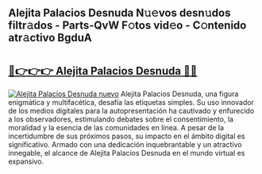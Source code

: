 ## Alejita Palacios Desnuda N𝚞𝚎vos desn𝚞dos filtr𝚊dos - Parts-QvW F𝚘tos vid𝚎o - C𝚘ntenido atr𝚊ctivo BgduA

# <h2><a href="http://mbd7ky7.tromn.icu/?c=Alejita+Palacios+Desnuda">🔗👉👉👉 Alejita Palacios Desnuda 🔗🔗</a></h2>

[![Alejita Palacios Desnuda nuevo](https://i.imgur.com/pEAQMta.gif)](http://mbd7ky7.tromn.icu/?c=Alejita+Palacios+Desnuda)
Alejita Palacios Desnuda, una figura enigmática y multifacética, desafía las etiquetas simples. Su uso innovador de los medios digitales para la autopresentación ha cautivado y enfurecido a los observadores, estimulando debates sobre el consentimiento, la moralidad y la esencia de las comunidades en línea. A pesar de la incertidumbre de sus próximos pasos, su impacto en el ámbito digital es significativo. Armado con una dedicación inquebrantable y un atractivo innegable, el alcance de Alejita Palacios Desnuda en el mundo virtual es expansivo.
